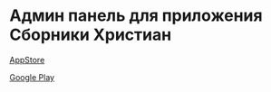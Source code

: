 # Админ панель для приложения Сборники Христиан

[AppStore](https://apps.apple.com/ru/app/%D1%81%D0%B1%D0%BE%D1%80%D0%BD%D0%B8%D0%BA%D0%B8-%D1%85%D1%80%D0%B8%D1%81%D1%82%D0%B8%D0%B0%D0%BD/id1575851814)

[Google Play](https://play.google.com/store/apps/details?id=com.smarrti.collections)